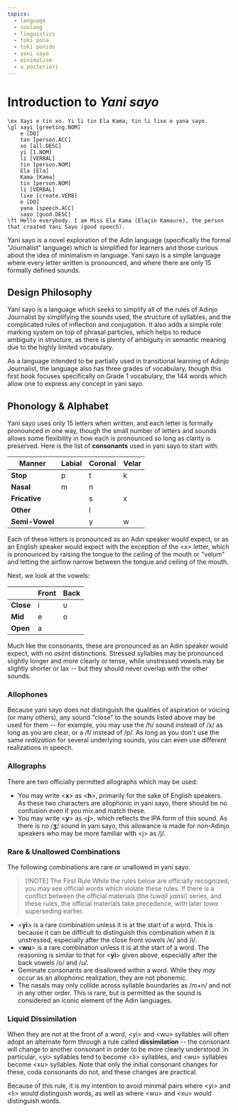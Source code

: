 ```yaml
---
topics:
  - language
  - conlang
  - linguistics
  - toki pona
  - toki ponido
  - yani sayo
  - minimalism
  - a posteriori
---
```

# Introduction to *Yani sayo*

```ngloss
\ex Xayi e tin xo. Yi li tin Ela Kama, tin li lixe e yana sayo.
\gl xayi [greeting.NOM]
	e [DO]
	tan [person.ACC]
	xo [all.DESC]
	yi [1.NOM]
	li [VERBAL]
	tin [person.NOM]
	Ela [Ela]
	Kama [Kama]
	tin [person.NOM]
	li [VERBAL]
	lixe [create.VERB]
	e [DO]
	yana [speech.ACC]
	sayo [good.DESC]
\ft Hello everybody. I am Miss Ela Kama (Elaçin Kamaure), the person that created Yani Sayo (good speech).
```

Yani sayo is a novel exploration of the Adin language (specifically the formal "Journalist" language) which is simplified for learners and those curious about the idea of minimalism in language. Yani sayo is a simple language where every letter written is pronounced, and where there are only 15 formally defined sounds.

## Design Philosophy

Yani sayo is a language which seeks to simplify all of the rules of Adinjo Journalist by simplifying the sounds used, the structure of syllables, and the complicated rules of inflection and conjugation. It also adds a simple role marking system on top of phrasal particles, which helps to reduce ambiguity in structure, as there is plenty of ambiguity in semantic meaning due to the highly limited vocabulary.

As a language intended to be partially used in transitional learning of Adinjo Journalist, the language also has three grades of vocabulary, though this first book focuses specifically on Grade 1 vocabulary, the 144 words which allow one to express any concept in yani sayo.

## Phonology & Alphabet

Yani sayo uses only 15 letters when written, and each letter is formally pronounced in one way, though the small number of letters and sounds allows some flexibility in how each is pronounced so long as clarity is preserved. Here is the list of **consonants** used in yani sayo to start with:

| Manner         | Labial | Coronal | Velar |
| -------------- | ------ | ------- | ----- |
| **Stop**       | p      | t       | k     |
| **Nasal**      | m      | n       |       |
| **Fricative**  |        | s       | x     |
| **Other**      |        | l       |       |
| **Semi-Vowel** |        | y       | w     |

Each of these letters is pronounced as an Adin speaker would expect, or as an English speaker would expect with the exception of the \<x> letter, which is pronounced by raising the tongue to the ceiling of the mouth or "velum" and letting the airflow narrow between the tongue and ceiling of the mouth.

Next, we look at the vowels:

|           | Front | Back |
| --------- | ----- | ---- |
| **Close** | i     | u    |
| **Mid**   | e     | o    |
| **Open**  | a     |      |

Much like the consonants, these are pronounced as an Adin speaker would expect, with no *asènt* distinctions. Stressed syllables may be pronounced slightly longer and more clearly or tense, while unstressed vowels may be slightly shorter or lax -- but they should never overlap with the other sounds.

### Allophones

Because yani sayo does not distinguish the qualities of aspiration or voicing (or many others), any sound "close" to the sounds listed above may be used for them -- for example, you may use the /h/ sound instead of /x/ as long as you are clear, or a /f/ instead of /p/. As long as you don't use the same *realization* for several underlying sounds, you can even use different realizations in speech.

### Allographs

There are two officially permitted allographs which may be used:

- You may write \<**x**> as \<**h**>, primarily for the sake of English speakers. As these two characters are allophonic in yani sayo, there should be no confusion even if you mix and match these.
- You may write \<**y**> as \<**j**>, which reflects the IPA form of this sound. As there is no /**ʒ**/ sound in yani sayo, this allowance is made for non-Adinjo speakers who may be more familiar with \<j> as /j/.

### Rare & Unallowed Combinations
The following combinations are rare or unallowed in yani sayo.

> [!NOTE] The First Rule
> While the rules below are officially recognized, you may see official words which violate these rules. If there is a conflict between the official materials (the *tuwali yansi*) series, and these rules, the official materials take precedence, with later *towa* superseding earlier.

- <**yi**> is a rare combination unless it is at the start of a word. This is because it can be difficult to distinguish this combination when it is unstressed, especially after the close front vowels /e/ and /i/.
- <**wu**> is a rare combination unless it is at the start of a word. The reasoning is similar to that for <**yi**> given above, especially after the back vowels /o/ and /u/.
- Geminate consonants are disallowed within a word. While they *may* occur as an allophonic realization, they are not phonemic.
- The nasals may only collide across syllable boundaries as /m+n/ and not in any other order. This is rare, but is permitted as the sound is considered an iconic element of the Adin languages.

### Liquid Dissimilation

When they are not at the front of a word, \<yi> and \<wu> syllables will often adopt an alternate form through a rule called **dissimilation** -- the consonant will change to another consonant in order to be more clearly understood. In particular, \<yi> syllables tend to become \<li> syllables, and \<wu> syllables become \<xu> syllables. Note that only the initial consonant changes for these, coda consonants do not, and these changes are practical.

Because of this rule, it is my intention to avoid minimal pairs where \<yi> and \<li> would distinguish words, as well as where \<wu> and \<xu> would distinguish words.

